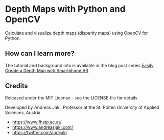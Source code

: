 # Depth Maps with Python and OpenCV
Calculate and visualize depth maps (disparity maps) using OpenCV for Python.

## How can I learn more?

The tutorial and background info is available in the blog post series [Easily Create a Depth Map with Smartphone AR](https://www.andreasjakl.com/easily-create-depth-maps-with-smartphone-ar-part-1/).


## Credits

Released under the MIT License - see the LICENSE file for details.

Developed by Andreas Jakl, Professor at the St. Pölten University of Applied Sciences, Austria.

* <https://www.fhstp.ac.at/>
* <https://www.andreasjakl.com/>
* <https://twitter.com/andijakl>
